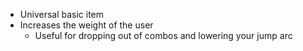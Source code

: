 - Universal basic item
- Increases the weight of the user
	- Useful for dropping out of combos and lowering your jump arc